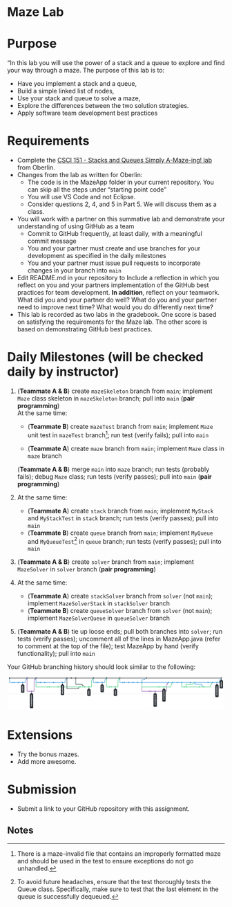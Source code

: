 # Maze Lab


# Purpose

“In this lab you will use the power of a stack and a queue to explore and find your way through a maze. The purpose of this lab is to:



* Have you implement a stack and a queue,
* Build a simple linked list of nodes,
* Use your stack and queue to solve a maze,
* Explore the differences between the two solution strategies.
* Apply software team development best practices


# Requirements



* Complete the [CSCI 151 - Stacks and Queues Simply A-Maze-ing! lab](https://www.cs.oberlin.edu/~rhoyle/16s-cs151/lab03/index.html) from Oberlin.
* Changes from the lab as written for Oberlin:
    * The code is in the MazeApp folder in your current repository. You can skip all the steps under “starting point code”
    * You will use VS Code and not Eclipse.
    * Consider questions 2, 4, and 5 in Part 5. We will discuss them as a class.
* You will work with a partner on this summative lab and demonstrate your understanding of using GitHub as a team
    * Commit to GitHub frequently, at least daily, with a meaningful commit message
    * You and your partner must create and use branches for your development as specified in the daily milestones
    * You and your partner must issue pull requests to incorporate changes in your branch into `main`
* Edit README.md in your repository to Include a reflection in which you reflect on you and your partners implementation of the GitHub best practices for team development. **In addition**, reflect on your teamwork. What did you and your partner do well? What do you and your partner need to improve next time? What would you do differently next time?
* This lab is recorded as two labs in the gradebook. One score is based on satisfying the requirements for the Maze lab. The other score is based on demonstrating GitHub best practices.


# Daily Milestones (will be checked daily by instructor)



1. (**Teammate A & B**) create `mazeSkeleton` branch from `main`; implement `Maze` class skeleton in `mazeSkeleton` branch; pull into `main` (**pair programming**) \
At the same time:
    * (**Teammate B**) create `mazeTest` branch from `main`; implement `Maze` unit test in `mazeTest` branch[^1]; run test (verify fails); pull into `main`


    * (**Teammate A**) create `maze` branch from `main`; implement `Maze` class in `maze` branch

    (**Teammate A & B**) merge `main` into `maze` branch; run tests (probably fails); debug `Maze` class; run tests (verify passes); pull into `main` (**pair programming**)

2. At the same time:
    * (**Teammate A**) create `stack` branch from `main`; implement `MyStack` and `MyStackTest` in `stack` branch; run tests (verify passes); pull into `main`
    * (**Teammate B**) create `queue` branch from `main`; implement `MyQueue` and `MyQueueTest`[^2] in `queue` branch; run tests (verify passes); pull into `main`


3. (**Teammate A & B**) create `solver` branch from `main`; implement `MazeSolver` in `solver` branch (**pair programming**)
4. At the same time:
    * (**Teammate A**) create `stackSolver` branch from `solver` (not `main`); implement `MazeSolverStack` in `stackSolver` branch
    * (**Teammate B**) create `queueSolver` branch from `solver` (not `main`); implement `MazeSolverQueue` in `queueSolver` branch
5. (**Teammate A & B**) tie up loose ends; pull both branches into `solver`; run tests (verify passes); uncomment all of the lines in MazeApp.java (refer to comment at the top of the file); test MazeApp by hand (verify functionality); pull into `main`

Your GitHub branching history should look similar to the following:



![visualization of GitHub branching reflecting best practices](image_0.png)



# Extensions



* Try the bonus mazes.
* Add more awesome.


# Submission



* Submit a link to your GitHub repository with this assignment.

<!-- Footnotes themselves at the bottom. -->
## Notes

[^1]:

     There is a maze-invalid file that contains an improperly formatted maze and should be used in the test to ensure exceptions do not go unhandled.

[^2]:

     To avoid future headaches, ensure that the test thoroughly tests the Queue class. Specifically, make sure to test that the last element in the queue is successfully dequeued.
